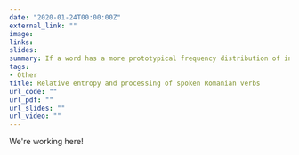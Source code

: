 ```yaml
---
date: "2020-01-24T00:00:00Z"
external_link: ""
image:
links:
slides:
summary: If a word has a more prototypical frequency distribution of inflected forms you process it quicker
tags:
- Other
title: Relative entropy and processing of spoken Romanian verbs
url_code: ""
url_pdf: ""
url_slides: ""
url_video: ""
---
```


We're working here!